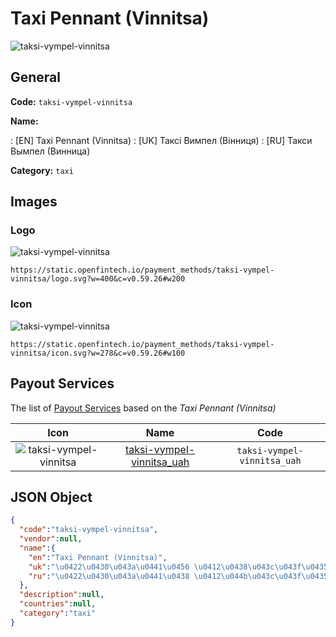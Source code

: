 
# Taxi Pennant (Vinnitsa) 
![taksi-vympel-vinnitsa](https://static.openfintech.io/payment_methods/taksi-vympel-vinnitsa/logo.svg?w=400&c=v0.59.26#w200)  

## General 
**Code:** `taksi-vympel-vinnitsa` 
 
**Name:** 
 
:	[EN] Taxi Pennant (Vinnitsa) 
:	[UK] Таксі Вимпел (Вінниця) 
:	[RU] Такси Вымпел (Винница) 
 
**Category:** `taxi` 
 

## Images 

### Logo 
![taksi-vympel-vinnitsa](https://static.openfintech.io/payment_methods/taksi-vympel-vinnitsa/logo.svg?w=400&c=v0.59.26#w200)  

```
https://static.openfintech.io/payment_methods/taksi-vympel-vinnitsa/logo.svg?w=400&c=v0.59.26#w200
```  

### Icon 
![taksi-vympel-vinnitsa](https://static.openfintech.io/payment_methods/taksi-vympel-vinnitsa/icon.svg?w=278&c=v0.59.26#w100)  

```
https://static.openfintech.io/payment_methods/taksi-vympel-vinnitsa/icon.svg?w=278&c=v0.59.26#w100
```  

## Payout Services 
 
The list of [Payout Services](/payout-services/) based on the _Taxi Pennant (Vinnitsa)_ 

|Icon|Name|Code| 
|:---:|:---:|:---:| 
|![taksi-vympel-vinnitsa](https://static.openfintech.io/payout_methods/taksi-vympel-vinnitsa/icon.png?w=278&c=v0.59.26#w40) |[taksi-vympel-vinnitsa_uah](/payout-services/taksi-vympel-vinnitsa_uah/)|`taksi-vympel-vinnitsa_uah`| 
 

## JSON Object 

```json
{
  "code":"taksi-vympel-vinnitsa",
  "vendor":null,
  "name":{
    "en":"Taxi Pennant (Vinnitsa)",
    "uk":"\u0422\u0430\u043a\u0441\u0456 \u0412\u0438\u043c\u043f\u0435\u043b (\u0412\u0456\u043d\u043d\u0438\u0446\u044f)",
    "ru":"\u0422\u0430\u043a\u0441\u0438 \u0412\u044b\u043c\u043f\u0435\u043b (\u0412\u0438\u043d\u043d\u0438\u0446\u0430)"
  },
  "description":null,
  "countries":null,
  "category":"taxi"
}
```  
